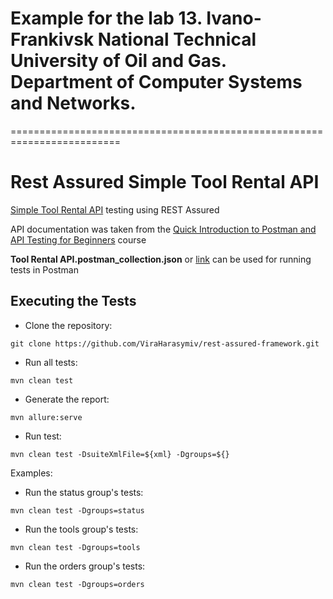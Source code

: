 # Example for the lab 13. Ivano-Frankivsk National Technical University of Oil and Gas. Department of Computer Systems and Networks.

=========================================================================

# Rest Assured Simple Tool Rental API

[Simple Tool Rental API](https://github.com/vdespa/quick-introduction-to-postman/blob/main/simple-tool-rental-api.md) testing using REST Assured

API documentation was taken from the [Quick Introduction to Postman and API Testing for Beginners](https://www.udemy.com/course/postman-crash-course-for-beginners-learn-rest-api-testing/) course

**Tool Rental API.postman_collection.json** or [link](https://elements.getpostman.com/redirect?entityId=23008621-ab564d95-b36a-474e-8f64-ccf834bf6213&entityType=collection) can be used for running tests in Postman

## Executing the Tests

- Clone the repository:
```shell
git clone https://github.com/ViraHarasymiv/rest-assured-framework.git
```
- Run all tests:
```shell
mvn clean test
```
- Generate the report:
```shell
mvn allure:serve
```
- Run test:
```shell
mvn clean test -DsuiteXmlFile=${xml} -Dgroups=${} 
```
Examples:
- Run the status group's tests:
```shell
mvn clean test -Dgroups=status 
```
- Run the tools group's tests:
```shell
mvn clean test -Dgroups=tools
```
- Run the orders group's tests:
```shell
mvn clean test -Dgroups=orders
```

